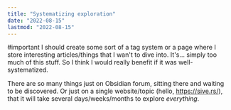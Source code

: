 ```yaml
---
title: "Systematizing exploration"
date: "2022-08-15"
lastmod: "2022-08-15"
---
```


#important 
I should create some sort of a tag system or a page where I store interesting articles/things that I wan't to dive into. It's... simply too much of this stuff. So I think I would really benefit if it was well-systematized.

There are so many things just on Obsidian forum, sitting there and waiting to be discovered. Or just on a single website/topic (hello, https://sive.rs/), that it will take several days/weeks/months to explore *everything*.
